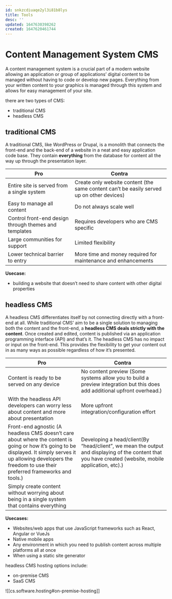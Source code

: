 ```yaml
---
id: snkzcdiuaqe2yl3i81b8lys
title: Tools
desc: ''
updated: 1647630398262
created: 1647620461744
---
```


# Content Management System CMS

A content management system is a crucial part of a modern website allowing an application or group of applications’ digital content to be managed without having to code or develop new pages. Everything from your written content to your graphics is managed through this system and allows for easy management of your site.

there are two types of CMS:

* traditional CMS
* headless CMS

## traditional CMS

A traditional CMS, like WordPress or Drupal, is a monolith that connects the front-end and the back-end of a website in a neat and easy application code base. They contain **everything** from the database for content all the way up through the presentation layer.

| Pro  | Contra  |
|-------------- | -------------- |
| Entire site is served from a single system    | Create only website content (the same content can’t be easily served up on other devices)     |
| Easy to manage all content    | Do not always scale well     |
| Control front-end design through themes and templates    | Requires developers who are CMS specific     |
| Large communities for support    | Limited flexibility     |
| Lower technical barrier to entry    | More time and money required for maintenance and enhancements     |

**Usecase:**

* building a website that doesn’t need to share content with other digital properties


## headless CMS

A headless CMS differentiates itself by not connecting directly with a front-end at all. While traditional CMS’ aim to be a single solution to managing both the content and the front-end, a **headless CMS deals strictly with the content**. Once created and edited, content is published via an application programming interface (API) and that’s it. The headless CMS has no impact or input on the front-end. This provides the flexibility to get your content out in as many ways as possible regardless of how it’s presented.

| Pro  | Contra  |
|-------------- | -------------- |
| Content is ready to be served on any device | No content preview (Some systems allow you to build a preview integration but this does add additional upfront overhead.) |
| With the headless API developers can worry less about content and more about presentation | More upfront integration/configuration effort |
| Front-end agnostic (A headless CMS doesn’t care about where the content is going or how it’s going to be displayed. It simply serves it up allowing developers the freedom to use their preferred frameworks and tools.) | Developing a head/client(By “head/client”, we mean the output and displaying of the content that you have created (website, mobile application, etc).) |
| Simply create content without worrying about being in a single system that contains everything |  |

**Usecases:**

* Websites/web apps that use JavaScript frameworks such as React, Angular or VueJs
* Native mobile apps
* Any environment in which you need to publish content across multiple platforms all at once
* When using a static site generator

headless CMS hosting options include:

* on-premise CMS
* SaaS CMS

![[cs.software.hosting#on-premise-hosting]]